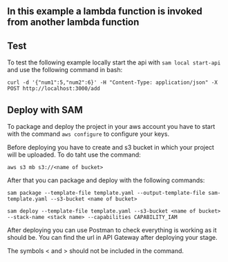## In this example a lambda function is invoked from another lambda function

## Test

To test the following example locally start the api with `sam local start-api` and use the following command in bash:

```curl -d '{"num1":5,"num2":6}' -H "Content-Type: application/json" -X POST http://localhost:3000/add```

## Deploy with SAM

To package and deploy the project in your aws account you have to start with the command `aws configure` to configure your keys.

Before deploying you have to create and s3 bucket in which your project will be uploaded. To do taht use the command:

```aws s3 mb s3://<name of bucket>```

After that you can package and deploy with the following commands:

```sam package --template-file template.yaml --output-template-file sam-template.yaml --s3-bucket <name of bucket>```

```sam deploy --template-file template.yaml --s3-bucket <name of bucket> --stack-name <stack name> --capabilities CAPABILITY_IAM```

After deploying you can use Postman to check everything is working as it should be. You can find the url in API Gateway after deploying your stage.

The symbols < and > should not be included in the command.
